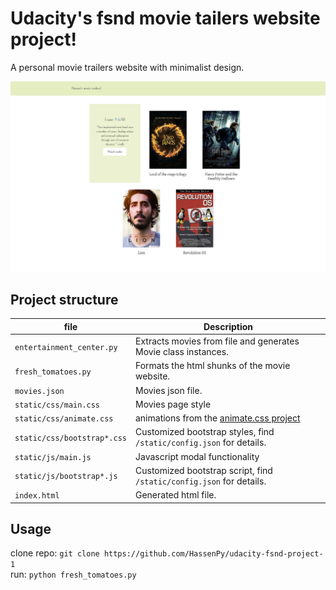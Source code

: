# Udacity's fsnd movie tailers website project!
A personal movie trailers website with minimalist design.

![website snapshot](screen.png/)

## Project structure

file  | Description
 ---- | -----------
`entertainment_center.py` | Extracts movies from file and generates Movie class instances.
`fresh_tomatoes.py` | Formats the html shunks of the movie website.
`movies.json`| Movies json file.
`static/css/main.css` | Movies page style
`static/css/animate.css` | animations from the [animate.css project](https://daneden.github.io/animate.css/)
`static/css/bootstrap*.css` | Customized bootstrap styles, find `/static/config.json` for details.
`static/js/main.js` | Javascript modal functionality
`static/js/bootstrap*.js` | Customized bootstrap script, find `/static/config.json` for details.
`index.html` | Generated html file.

## Usage
clone repo: `git clone https://github.com/HassenPy/udacity-fsnd-project-1`  
run: `python fresh_tomatoes.py`
